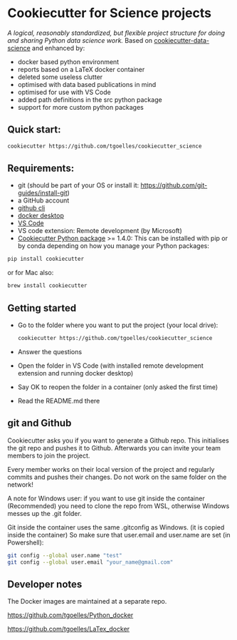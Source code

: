 
# Cookiecutter for Science projects

_A logical, reasonably standardized, but flexible project structure for doing and sharing Python data science work._
Based on [cookiecutter-data-science](http://drivendata.github.io/cookiecutter-data-science/) and enhanced by:

* docker based python environment
* reports based on a LaTeX docker container
* deleted some useless clutter
* optimised with data based publications in mind
* optimised for use with VS Code
* added path definitions in the src python package
* support for more custom python packages

## Quick start:

``` bash
cookiecutter https://github.com/tgoelles/cookiecutter_science
```


## Requirements:

 - git (should be part of your OS or install it: https://github.com/git-guides/install-git)
 - a GitHub account
 - [github cli](https://cli.github.com/)
 - [docker desktop](https://www.docker.com/products/docker-desktop/)
 - [VS Code](https://code.visualstudio.com/)
 - VS code extension: Remote development (by Microsoft)
 - [Cookiecutter Python package](http://cookiecutter.readthedocs.org/en/latest/installation.html) >= 1.4.0: This can be installed with pip or by conda depending on how you manage your Python packages:

``` bash
pip install cookiecutter
```

or for Mac also:

``` bash
brew install cookiecutter
```

## Getting started

* Go to the folder where you want to put the project (your local drive):

  ``` bash
  cookiecutter https://github.com/tgoelles/cookiecutter_science
  ```

* Answer the questions
* Open the folder in VS Code (with installed remote development extension and running docker desktop)
* Say OK to reopen the folder in a container (only asked the first time)
* Read the README.md there

## git and Github

Cookiecutter asks you if you want to generate a Github repo. This initialises the git repo and pushes it to Github.
Afterwards you can invite your team members to join the project.

Every member works on their local version of the project and regularly commits and pushes their changes.
Do not work on the same folder on the network!

A note for Windows user: if you want to use git inside the container (Recommended) you need to clone the repo from WSL,
otherwise Windows  messes up the .git folder.

Git inside the container uses the same .gitconfig as Windows. (it is copied inside the container)
So make sure that user.email and user.name are set (in Powershell):

``` bash
git config --global user.name "test"
git config --global user.email "your_name@gmail.com"
```


## Developer notes

The Docker images are maintained at a separate repo.

https://github.com/tgoelles/Python_docker

https://github.com/tgoelles/LaTex_docker

